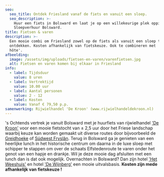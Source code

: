 ```yaml
---
seo:
  seo_title: Ontdek Friesland vanaf de fiets en vanuit een sloep.
  seo_description: >-
    Huur een fiets in Bolsward en laat je op een willekeurige plek oppikken door
    Sloepverhuur Bolsward.
title: Fietsen & varen
description: >-
  Een mooie combi om Friesland zowel op de fiets als vanuit een sloep te
  ontdekken. Kosten afhankelijk van fietskeuze. Ook te combineren met 'Boot &
  hôte'.
afbeelding:
  image: /assets/img/uploads/fietsen-en-varen/varenfietsen.jpg
  alt: Fietsen en varen komen bij elkaar in Friesland
info:
  - label: Tijdsduur
    value: 8 uren
  - label: Vertrektijd
    value: 10.00 uur
  - label: Aantal personen
    value: 2 - 12
  - label: Kosten
    value: Vanaf € 79,50 p.p.
samenwerking: Rijwielhandel 'De Kroon' (www.rijwielhandeldekroon.nl)
---
```


's Ochtends vertrek je vanuit Bolsward met je huurfiets van rijwielhandel <a target="_blank" rel="noopener" href="https://rijwielhandeldekroon.nl">'De Kroon'</a>&nbsp;voor een mooie fietstocht van ± 2,5 uur door het Friese landschap waarbij keuze kan worden gemaakt uit diverse routes door bijvoorbeeld de <a target="_blank" rel="noopener" href="https://greidhoeke.com">Greidhoeke</a> of <a target="_blank" rel="noopener" href="https://nl.wikipedia.org/wiki/S%C3%BAdwest-Frysl%C3%A2n">S&uacute;dwest Frysl&acirc;n</a>. Terug in Bolsward ga je genieten van een heerlijke lunch in het historische centrum om daarna in de luxe sloep met schipper te stappen om over de schaats Elfstedenroute te varen onder het genot van een hapje en drankje. Wil je deze mooie dag afsluiten met een lunch dan is dat ook mogelijk. Overnachten in Bolsward? Dan zijn hotel <a target="_blank" rel="noopener" href="http://hotelhetweeshuis.nl">'Het Weeshuis'</a> en hotel <a target="_blank" rel="noopener" href="https://wijnbergbolsward.nl">'De Wijnberg'</a>&nbsp;een mooie uitvalsbasis. **Kosten zijn mede afhankelijk van fietskeuze \!**

&nbsp;
